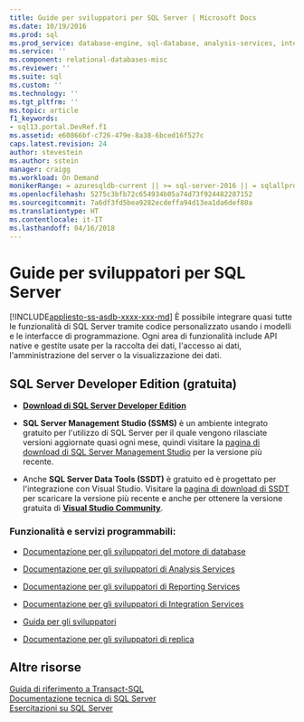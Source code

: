 ```yaml
---
title: Guide per sviluppatori per SQL Server | Microsoft Docs
ms.date: 10/19/2016
ms.prod: sql
ms.prod_service: database-engine, sql-database, analysis-services, integration-services, reporting-services, master-data-services
ms.service: ''
ms.component: relational-databases-misc
ms.reviewer: ''
ms.suite: sql
ms.custom: ''
ms.technology: ''
ms.tgt_pltfrm: ''
ms.topic: article
f1_keywords:
- sql13.portal.DevRef.f1
ms.assetid: e60866bf-c726-479e-8a38-6bced16f527c
caps.latest.revision: 24
author: stevestein
ms.author: sstein
manager: craigg
ms.workload: On Demand
monikerRange: = azuresqldb-current || >= sql-server-2016 || = sqlallproducts-allversions
ms.openlocfilehash: 5275c3bfb72c654934b05a74d73f924482287152
ms.sourcegitcommit: 7a6df3fd5bea9282ecdeffa94d13ea1da6def80a
ms.translationtype: HT
ms.contentlocale: it-IT
ms.lasthandoff: 04/16/2018
---
```

# <a name="developer-guides-for-sql-server"></a>Guide per sviluppatori per SQL Server
[!INCLUDE[appliesto-ss-asdb-xxxx-xxx-md](../includes/appliesto-ss-asdb-xxxx-xxx-md.md)]
  È possibile integrare quasi tutte le funzionalità di SQL Server tramite codice personalizzato usando i modelli e le interfacce di programmazione. Ogni area di funzionalità include API native e gestite usate per la raccolta dei dati, l'accesso ai dati, l'amministrazione del server o la visualizzazione dei dati.  
  
## <a name="sql-server-developer-edition-free"></a>SQL Server Developer Edition (gratuita)

- [**Download di SQL Server Developer Edition**](https://my.visualstudio.com/Downloads?q=SQL%20Server%20Developer)

- **SQL Server Management Studio (SSMS)** è un ambiente integrato gratuito per l'utilizzo di SQL Server per il quale vengono rilasciate versioni aggiornate quasi ogni mese, quindi visitare la [pagina di download di SQL Server Management Studio](../ssms/download-sql-server-management-studio-ssms.md) per la versione più recente.

- Anche **SQL Server Data Tools (SSDT)** è gratuito ed è progettato per l'integrazione con Visual Studio. Visitare la [pagina di download di SSDT](../ssdt/download-sql-server-data-tools-ssdt.md) per scaricare la versione più recente e anche per ottenere la versione gratuita di **[Visual Studio Community](https://www.visualstudio.com/products/visual-studio-community-vs.aspx)**.

  
### <a name="programmable-features-and-services"></a>Funzionalità e servizi programmabili: 
 - [Documentazione per gli sviluppatori del motore di database](../relational-databases/database-engine-developer-documentation.md)  
  
 - [Documentazione per gli sviluppatori di Analysis Services](../analysis-services/analysis-services-developer-documentation.md)  
  
 - [Documentazione per gli sviluppatori di Reporting Services](../reporting-services/reporting-services-developer-documentation.md)  
  
 - [Documentazione per gli sviluppatori di Integration Services](../integration-services/integration-services-developer-documentation.md)  
  
 - [Guida per gli sviluppatori](../master-data-services/develop/master-data-services-developer-documentation.md)  
  
 - [Documentazione per gli sviluppatori di replica](../relational-databases/replication/concepts/replication-developer-documentation.md)  
  
## <a name="more-resources"></a>Altre risorse 

 [Guida di riferimento a Transact-SQL](../t-sql/language-reference.md)   
 [Documentazione tecnica di SQL Server](../sql-server/sql-server-technical-documentation.md)   
 [Esercitazioni su SQL Server](../sql-server/tutorials-for-sql-server-2016.md)  
  
